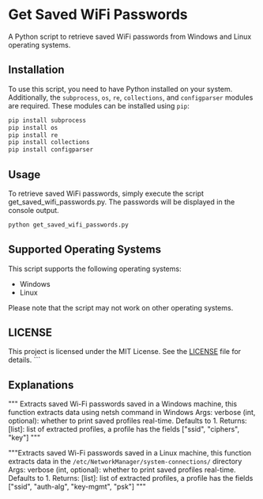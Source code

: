 # Get Saved WiFi Passwords

A Python script to retrieve saved WiFi passwords from Windows and Linux operating systems.

## Installation

To use this script, you need to have Python installed on your system. Additionally, the `subprocess`, `os`, `re`, `collections`, and `configparser` modules are required. These modules can be installed using `pip`:

```bash
pip install subprocess
pip install os
pip install re
pip install collections
pip install configparser

```

## Usage

To retrieve saved WiFi passwords, simply execute the script get_saved_wifi_passwords.py. The passwords will be displayed in the console output.

```bash
python get_saved_wifi_passwords.py
```

## Supported Operating Systems

This script supports the following operating systems:

- Windows
- Linux

Please note that the script may not work on other operating systems.

## LICENSE

This project is licensed under the MIT License. See the [LICENSE](LICENSE) file for details. ```

## Explanations

  """
  Extracts saved Wi-Fi passwords saved in a Windows machine, this function extracts data using netsh
  command in Windows
  Args:
      verbose (int, optional): whether to print saved profiles real-time. Defaults to 1.
  Returns:
      [list]: list of extracted profiles, a profile has the fields ["ssid", "ciphers", "key"]
  """

"""Extracts saved Wi-Fi passwords saved in a Linux machine, this function extracts data in the
    `/etc/NetworkManager/system-connections/` directory
    Args:
        verbose (int, optional): whether to print saved profiles real-time. Defaults to 1.
    Returns:
    [list]: list of extracted profiles, a profile has the fields ["ssid", "auth-alg", "key-mgmt", "psk"]
"""
